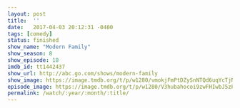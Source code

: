 ```yaml
---
layout: post
title:  ''
date:   2017-04-03 20:12:31 -0400
tags: [comedy]
status: finished
show_name: "Modern Family"
show_season: 8
show_episode: 18
imdb_id: tt1442437
show_url: http://abc.go.com/shows/modern-family
show_image: https://image.tmdb.org/t/p/w1280/vmokjFmPtDZySnNTQd6uqYcTjNF.jpg
episode_image: https://image.tmdb.org/t/p/w1280/V3hubahocoi9zwFHIwbJ5zP1sX.jpg
permalink: /watch/:year/:month/:title/
---
```

